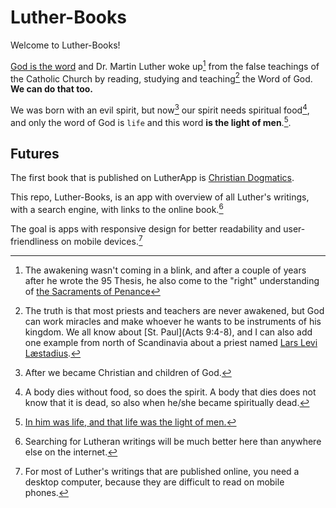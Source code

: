 # Luther-Books
Welcome to Luther-Books!

[God is the word](https://biblehub.com/crossref/john/1-1.htm) and Dr. Martin Luther woke up[^1] from the false teachings of the Catholic Church by reading, studying and teaching[^2] the Word of God. **We can do that too.**

We was born with an evil spirit, but now[^3] our spirit needs spiritual food[^4], and only the word of God is `life` and this word **is the light of men**.[^5].

## Futures
The first book that is published on LutherApp is [Christian Dogmatics](https://christian-dogmatics.vercel.app).

This repo, Luther-Books, is an app with overview of all Luther's writings, with a search engine, with links to the online book.[^6]

The goal is apps with responsive design for better readability and user-friendliness on mobile devices.[^7]

[^1]: The awakening wasn't coming in a blink, and after a couple of years after he wrote the 95 Thesis, he also come to the "right" understanding of [the Sacraments of Penance](https://www.njdistrict.org/in-commemoration-of-the-reformation/on-the-sacrament-of-penance-august-1519?fbclid=IwY2xjawF2piBleHRuA2FlbQIxMQABHeNhyD5atkJLcG8vjfBvqSnlMrrdXHpnwyZLUpzJPuV6_sTXC8pTjsIC2w_aem_vOetYT4TN9gs2lfwzOxzqQ)

[^2]: The truth is that most priests and teachers are never awakened, but God can work miracles and make whoever he wants to be instruments of his kingdom. We all know about [St. Paul](Acts 9:4-8), and I can also add one example from north of Scandinavia about a priest named [Lars Levi Læstadius](https://en.wikipedia.org/wiki/Lars_Levi_Laestadius).

[^3]: After we became Christian and children of God.

[^4]: A body dies without food, so does the spirit. A body that dies does not know that it is dead, so also when he/she became spiritually dead.

[^5]: [In him was life, and that life was the light of men.](https://biblehub.com/crossref/john/1-4.htm)

[^6]: Searching for Lutheran writings will be much better here than anywhere else on the internet.

[^7]: For most of Luther's writings that are published online, you need a desktop computer, because they are difficult to read on mobile phones.